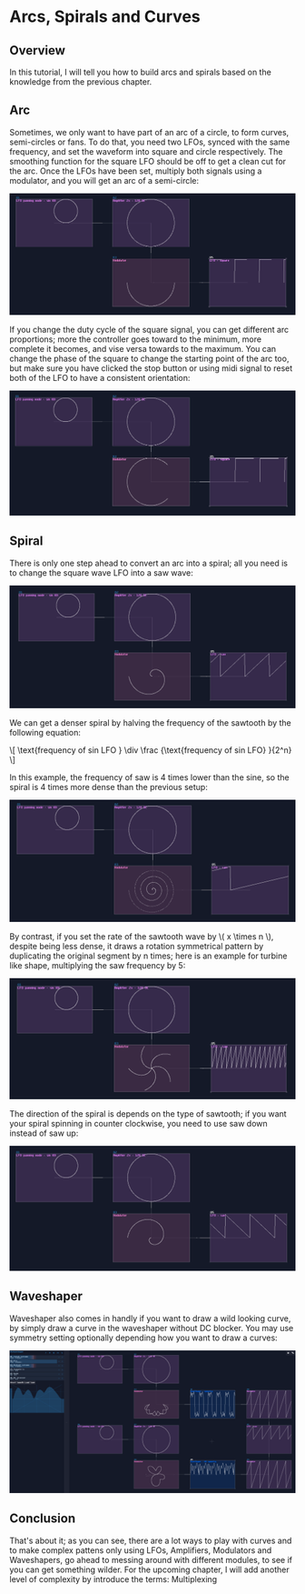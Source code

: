 # Arcs, Spirals and Curves

## Overview
In this tutorial, I will tell you how to build arcs and spirals based on the knowledge from the previous chapter.

## Arc
Sometimes, we only want to have part of an arc of a circle, to form curves, semi-circles or fans. To do that, you need two LFOs, synced with the same frequency, and set the waveform into square and circle respectively. The smoothing function for the square LFO should be off to get a clean cut for the arc. Once the LFOs have been set, multiply both signals using a modulator, and you will get an arc of a semi-circle:

![Semi Circle Curve](../images/graphics/semi_circle_arc.png)

If you change the duty cycle of the square signal, you can get different arc proportions; more the controller goes toward to the minimum, more complete it becomes, and vise versa towards to the maximum. You can change the phase of the square to change the starting point of the arc too, but make sure you have clicked the stop button or using midi signal to reset both of the LFO to have a consistent orientation:

![C in SunVox](../images/graphics/c_in_sunvox.png)

## Spiral
There is only one step ahead to convert an arc into a spiral; all you need is to change the square wave LFO into a saw wave:

![spiral](../images/graphics/spiral.png)

We can get a denser spiral by halving the frequency of the sawtooth by the following equation:

\\[ \text{frequency of sin LFO } \div  \frac {\text{frequency of sin LFO} }{2^n} \\]

In this example, the frequency of saw is 4 times lower than the sine, so the spiral is 4 times more dense than the previous setup:

![spiral dense](../images/graphics/spiral_dense.png)

By contrast, if you set the rate of the sawtooth wave by \\( x \times n \\), despite being less dense, it draws a rotation symmetrical pattern by duplicating the original segment by n times; here is an example for turbine like shape, multiplying the saw frequency by 5:

![spiral dense](../images/graphics/turbine.png)

The direction of the spiral is depends on the type of sawtooth; if you want your spiral spinning in counter clockwise, you need to use saw down instead of saw up:

![spiral counter clockwise](../images/graphics/spiral_counter_clockwise.png)


## Waveshaper

Waveshaper also comes in handly if you want to draw a wild looking curve, by simply draw a curve in the waveshaper without DC blocker. You may use symmetry setting optionally depending how you want to draw a curves:

![spiral counter clockwise](../images/graphics/curve_with_waveshaper.png)


## Conclusion
That's about it; as you can see, there are a lot ways to play with curves and to make complex pattens only using LFOs, Amplifiers, Modulators and Waveshapers, go ahead to messing around with different modules, to see if you can get something wilder. For the upcoming chapter, I will add another level of complexity by introduce the terms: Multiplexing
